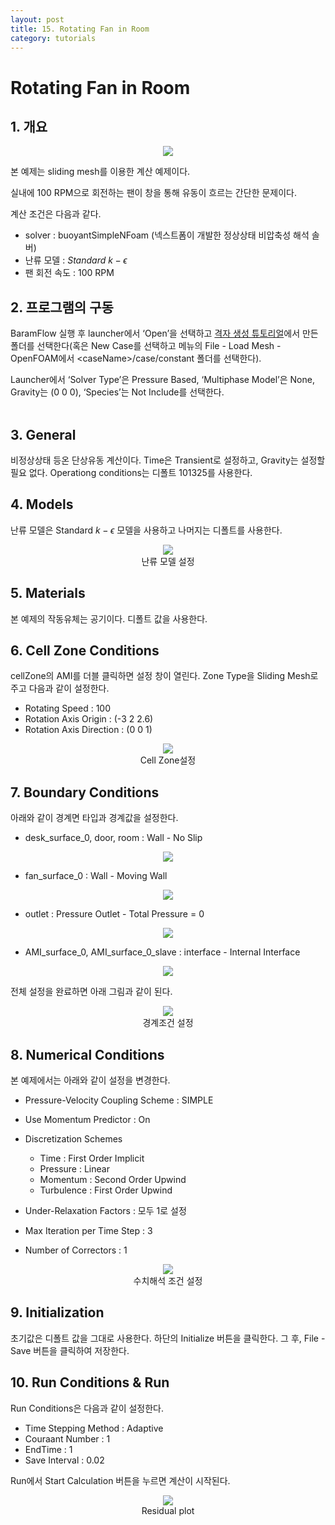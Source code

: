 ```yaml
---
layout: post
title: 15. Rotating Fan in Room
category: tutorials
---
```


# Rotating Fan in Room

## 1. 개요 

<p style="text-align: center">
    <img src="https://github.com/nextfoam/baram-pages/raw/main/screenshots/room/room-intro.png" ><br>
</p>

본 예제는 sliding mesh를 이용한 계산 예제이다.

실내에 100 RPM으로 회전하는 팬이 창을 통해 유동이 흐르는 간단한 문제이다.

계산 조건은 다음과 같다.

+ solver : buoyantSimpleNFoam (넥스트폼이 개발한 정상상태 비압축성 해석 솔버)
+ 난류 모델 : $Standard$ $k-\epsilon$
+ 팬 회전 속도 : 100 RPM  

## 2. 프로그램의 구동

BaramFlow 실행 후 launcher에서 ‘Open’을 선택하고 [격자 생성 튜토리얼](https://baramcfd.org/mesh/2024/03/21/fanInRoomMesh-post/)에서 만든 폴더를 선택한다(혹은 New Case를 선택하고 메뉴의 File - Load Mesh - OpenFOAM에서 \<caseName>/case/constant 폴더를 선택한다).

Launcher에서 ‘Solver Type’은 Pressure Based, ‘Multiphase Model’은 None, Gravity는 (0 0 0), ‘Species’는 Not Include를 선택한다.  
<br/>

## 3. General

비정상상태 등온 단상유동 계산이다. Time은 Transient로 설정하고, Gravity는 설정할 필요 없다. Operationg conditions는 디폴트 101325를 사용한다.

## 4. Models

난류 모델은 Standard $k-\epsilon$ 모델을 사용하고 나머지는 디폴트를 사용한다.

<p style="text-align: center">
    <img src="https://github.com/nextfoam/baram-pages/raw/main/screenshots/mixer/3.3.png"><br> 난류 모델 설정
</p>

## 5. Materials

본 예제의 작동유체는 공기이다. 디폴트 값을 사용한다.

## 6. Cell Zone Conditions

cellZone의 AMI를 더블 클릭하면 설정 창이 열린다. Zone Type을 Sliding Mesh로 주고 다음과 같이 설정한다.

+ Rotating Speed : 100
+ Rotation Axis Origin : (-3 2 2.6)
+ Rotation Axis Direction : (0 0 1)

<p style="text-align: center">
    <img src="https://github.com/nextfoam/baram-pages/raw/main/screenshots/room/room-cellZone.png" >
    <br> Cell Zone설정
</p>

## 7. Boundary Conditions

아래와 같이 경계면 타입과 경계값을 설정한다.

+ desk_surface_0, door, room : Wall - No Slip

<p style="text-align: center">
    <img src="https://github.com/nextfoam/baram-pages/raw/main/screenshots/room/room-noSlip.png" >
</p> 

+ fan_surface_0 : Wall - Moving Wall

<p style="text-align: center">
    <img src="https://github.com/nextfoam/baram-pages/raw/main/screenshots/room/room-movingWall.png" >
</p>

+ outlet : Pressure Outlet - Total Pressure = 0

<p style="text-align: center">
    <img src="https://github.com/nextfoam/baram-pages/raw/main/screenshots/room/room-outlet.png" >
</p>

+ AMI_surface_0, AMI_surface_0_slave : interface - Internal Interface

<p style="text-align: center">
    <img src="https://github.com/nextfoam/baram-pages/raw/main/screenshots/room/room-interface.png" >
</p>

전체 설정을 완료하면 아래 그림과 같이 된다.

<p style="text-align: center">
    <img src="https://github.com/nextfoam/baram-pages/raw/main/screenshots/room/room-bc.png" >
    <br> 경계조건 설정
</p>  

## 8. Numerical Conditions

본 예제에서는 아래와 같이 설정을 변경한다. 

+ Pressure-Velocity Coupling Scheme : SIMPLE

+ Use Momentum Predictor : On

+ Discretization Schemes
  * Time : First Order Implicit
  * Pressure : Linear
  * Momentum : Second Order Upwind
  * Turbulence : First Order Upwind

+ Under-Relaxation Factors : 모두 1로 설정

* Max Iteration per Time Step : 3

* Number of Correctors : 1

<p style="text-align: center">
    <img src="https://github.com/nextfoam/baram-pages/raw/main/screenshots/room/room-nume.png" >
    <br> 수치해석 조건 설정
</p>  

## 9. Initialization

초기값은 디폴트 값을 그대로 사용한다. 하단의 Initialize 버튼을 클릭한다. 그 후, File - Save 버튼을 클릭하여 저장한다.

## 10. Run Conditions & Run

Run Conditions은 다음과 같이 설정한다.

+ Time Stepping Method : Adaptive
+ Couraant Number : 1
+ EndTime : 1
+ Save Interval : 0.02

Run에서 Start Calculation 버튼을 누르면 계산이 시작된다.

<p style="text-align: center">
    <img src="https://github.com/nextfoam/baram-pages/raw/main/screenshots/room/room-residual.png">
    <br> Residual plot
</p>  


